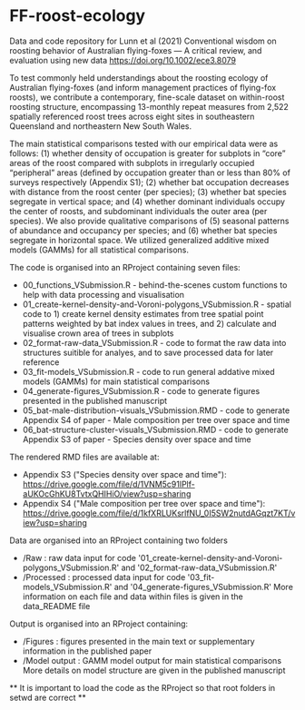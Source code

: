 # FF-roost-ecology
Data and code repository for Lunn et al (2021) Conventional wisdom on roosting behavior of Australian flying-foxes — A critical review, and evaluation using new data <https://doi.org/10.1002/ece3.8079>

To test commonly held understandings about the roosting ecology of Australian flying-foxes (and inform management practices of flying-fox roosts), we contribute a contemporary, fine-scale dataset on within-roost roosting structure, encompassing 13-monthly repeat measures from 2,522 spatially referenced roost trees across eight sites in southeastern Queensland and northeastern New South Wales. 

The main statistical comparisons tested with our empirical data were as follows: (1) whether density of occupation is greater for subplots in “core” areas of the roost compared with subplots in irregularly occupied “peripheral” areas (defined by occupation greater than or less than 80% of surveys respectively (Appendix S1); (2) whether bat occupation decreases with distance from the roost center (per species); (3) whether bat species segregate in vertical space; and (4) whether dominant individuals occupy the center of roosts, and subdominant individuals the outer area (per species). We also provide qualitative comparisons of (5) seasonal patterns of abundance and occupancy per species; and (6) whether bat species segregate in horizontal space. We utilized generalized additive mixed models (GAMMs) for all statistical comparisons.

The code is organised into an RProject containing seven files:
- 00_functions_VSubmission.R - behind-the-scenes custom functions to help with data processing and visualisation
- 01_create-kernel-density-and-Voroni-polygons_VSubmission.R - spatial code to 1) create kernel density estimates from tree spatial point patterns weighted by bat index values in trees, and 2) calculate and visualise crown area of trees in subplots
- 02_format-raw-data_VSubmission.R - code to format the raw data into structures suitible for analyes, and to save processed data for later reference
- 03_fit-models_VSubmission.R - code to run general addative mixed models (GAMMs) for main statistical comparisons
- 04_generate-figures_VSubmission.R - code to generate figures presented in the published manuscript
- 05_bat-male-distribution-visuals_VSubmission.RMD - code to generate Appendix S4 of paper - Male composition per tree over space and time
- 06_bat-structure-cluster-visuals_VSubmission.RMD - code to generate Appendix S3 of paper - Species density over space and time

The rendered RMD files are available at:
- Appendix S3 ("Species density over space and time"): https://drive.google.com/file/d/1VNM5c91lPlf-aUKOcGhKU8TvtxQHIHiO/view?usp=sharing
- Appendix S4 ("Male composition per tree over space and time"): https://drive.google.com/file/d/1kfXRLUKsrlfNU_0I5SW2nutdAGqzt7KT/view?usp=sharing

Data are organised into an RProject containing two folders
- /Raw : raw data input for code '01_create-kernel-density-and-Voroni-polygons_VSubmission.R' and '02_format-raw-data_VSubmission.R'
- /Processed : processed data input for code '03_fit-models_VSubmission.R' and '04_generate-figures_VSubmission.R'
More information on each file and data within files is given in the data_README file

Output is organised into an RProject containing:
- /Figures : figures presented in the main text or supplementary information in the published paper
- /Model output : GAMM model output for main statistical comparisons
More details on model structure are given in the published manuscript

** It is important to load the code as the RProject so that root folders in setwd are correct **
